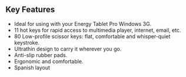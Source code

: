 ## Key Features

- Ideal for using with your Energy Tablet Pro Windows 3G.
- 11 hot keys for rapid access to multimedia player, internet, email, etc.
- 80 Low-profile scissor keys: flat, comfortable and whisper-quiet keystroke.
- Ultrathin design to carry it wherever you go.
- Anti-slip rubber pads.
- Ergonomic and comfortable.
- Spanish layout
